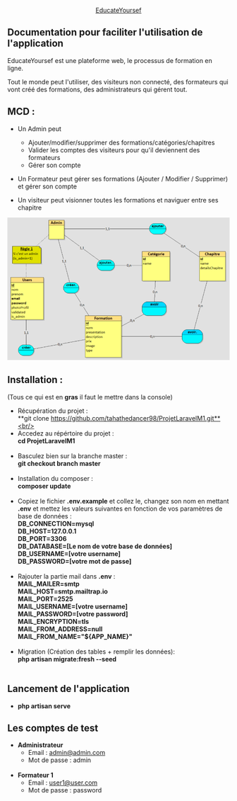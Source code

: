 <p align="center" width="400"><a href="#" target="_blank">EducateYoursef</a></p>

## Documentation pour faciliter l'utilisation de l'application

EducateYoursef est une plateforme web, le processus de formation en ligne.

Tout le monde peut l'utiliser, des visiteurs non connecté, des formateurs qui vont créé des formations, des administrateurs qui gérent tout.
## MCD : 
- Un Admin peut <br/>
    - Ajouter/modifier/supprimer des formations/catégories/chapitres <br/>
    - Valider les comptes des visiteurs pour qu'il deviennent des formateurs <br/>
    - Gérer son compte <br/>

- Un Formateur peut gérer ses formations (Ajouter / Modifier / Supprimer) et gérer son compte <br/>
- Un visiteur peut visionner toutes les formations et naviguer entre ses chapitre <br/>
<img src="./MCD.png">

## Installation :
(Tous ce qui est en **gras** il faut le mettre dans la console)
- Récupération du projet : <br/>
  **git clone https://github.com/tahathedancer98/ProjetLaravelM1.git**<br/><br/>
- Accedez au répértoire du projet : <br/>
  **cd ProjetLaravelM1**<br/><br/>
- Basculez bien sur la branche master : <br/>
  **git checkout branch master**<br/><br/>
- Installation du composer : <br/>
  **composer update**<br/><br/>
- Copiez le fichier **.env.example** et collez le, changez son nom en mettant **.env** et mettez les valeurs suivantes en fonction de vos paramètres de base de données : <br/>
  **DB_CONNECTION=mysql <br/>
  DB_HOST=127.0.0.1 <br/>
  DB_PORT=3306 <br/>
  DB_DATABASE=[Le nom de votre base de données] <br/>
  DB_USERNAME=[votre username] <br/>
  DB_PASSWORD=[votre mot de passe]** <br/><br/>
- Rajouter la partie mail dans **.env** : <br/>
  **MAIL_MAILER=smtp <br/>
  MAIL_HOST=smtp.mailtrap.io <br/>
  MAIL_PORT=2525 <br/>
  MAIL_USERNAME=[votre username] <br/>
  MAIL_PASSWORD=[votre password] <br/>
  MAIL_ENCRYPTION=tls <br/>
  MAIL_FROM_ADDRESS=null <br/>
  MAIL_FROM_NAME="${APP_NAME}"** <br/><br/>
- Migration (Création des tables + remplir les données): <br/>
  **php artisan migrate:fresh --seed**<br/><br/>
    
## Lancement de l'application
- **php artisan serve**<br/>
## Les comptes de test
- **Administrateur**<br/>
    - Email : admin@admin.com <br/>
    - Mot de passe : admin <br/><br/>
- **Formateur 1** <br/>
    - Email : user1@user.com <br/>
    - Mot de passe : password
